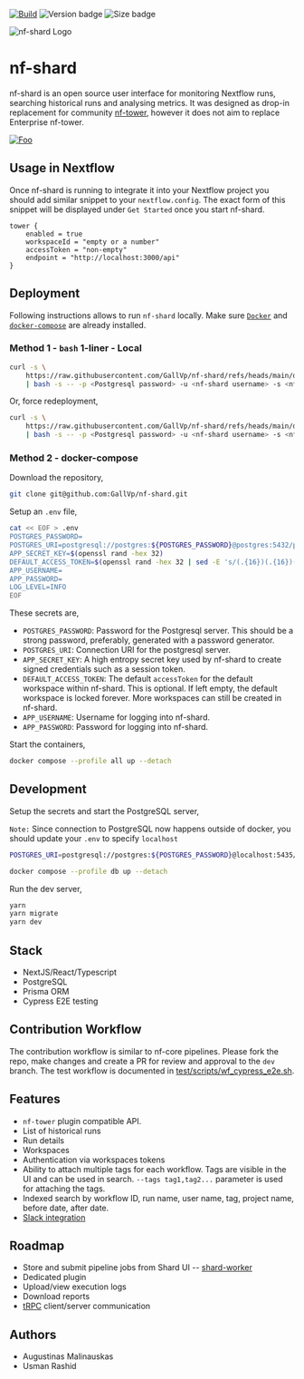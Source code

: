 [![Build](https://github.com/GallVp/nf-shard/actions/workflows/ci.yml/badge.svg)](https://github.com/GallVp/nf-shard/actions/workflows/ci.yml)
![Version badge](https://ghcr-badge.egpl.dev/GallVp/nf-shard/latest_tag?color=%236d52f4&ignore=latest&label=Version&trim=)
![Size badge](https://ghcr-badge.egpl.dev/GallVp/nf-shard/size?color=%23fa0092&tag=latest&label=Image+size&trim=)

![nf-shard Logo](./assets/logo.png)

# nf-shard

nf-shard is an open source user interface for monitoring Nextflow runs, searching historical runs and analysing metrics. It was designed as drop-in replacement for community [nf-tower](https://github.com/seqeralabs/nf-tower), however it does not aim to replace Enterprise nf-tower.

[![Foo](./assets/play.png)](https://www.youtube.com/watch?v=Fzq9cqozwEU)

## Usage in Nextflow

Once nf-shard is running to integrate it into your Nextflow project you should add similar snippet to your `nextflow.config`. The exact form of this snippet will be displayed under `Get Started` once you start nf-shard.

```nextflow
tower {
    enabled = true
    workspaceId = "empty or a number"
    accessToken = "non-empty"
    endpoint = "http://localhost:3000/api"
}
```

## Deployment

Following instructions allows to run `nf-shard` locally. Make sure [`Docker`](https://docs.docker.com/engine/install/) and [`docker-compose`](https://docs.docker.com/compose/install/linux/) are already installed.

### Method 1 - `bash` 1-liner - Local

```bash
curl -s \
    https://raw.githubusercontent.com/GallVp/nf-shard/refs/heads/main/deploy-local.sh \
    | bash -s -- -p <Postgresql password> -u <nf-shard username> -s <nf-shard password>
```

Or, force redeployment,

```bash
curl -s \
    https://raw.githubusercontent.com/GallVp/nf-shard/refs/heads/main/deploy-local.sh \
    | bash -s -- -p <Postgresql password> -u <nf-shard username> -s <nf-shard password> -f
```

### Method 2 - docker-compose

Download the repository,

```bash
git clone git@github.com:GallVp/nf-shard.git
```

Setup an `.env` file,

```bash
cat << EOF > .env
POSTGRES_PASSWORD=
POSTGRES_URI=postgresql://postgres:${POSTGRES_PASSWORD}@postgres:5432/postgres?schema=public
APP_SECRET_KEY=$(openssl rand -hex 32)
DEFAULT_ACCESS_TOKEN=$(openssl rand -hex 32 | sed -E 's/(.{16})(.{16})(.{16})(.{16})/\1-\2-\3-\4/')
APP_USERNAME=
APP_PASSWORD=
LOG_LEVEL=INFO
EOF
```

These secrets are,

- `POSTGRES_PASSWORD`: Password for the Postgresql server. This should be a strong password, preferably, generated with a password generator.
- `POSTGRES_URI`: Connection URI for the postgresql server.
- `APP_SECRET_KEY`: A high entropy secret key used by nf-shard to create signed credentials such as a session token.
- `DEFAULT_ACCESS_TOKEN`: The default `accessToken` for the default workspace within nf-shard. This is optional. If left empty, the default workspace is locked forever. More workspaces can still be created in nf-shard.
- `APP_USERNAME`: Username for logging into nf-shard.
- `APP_PASSWORD`: Password for logging into nf-shard.

Start the containers,

```bash
docker compose --profile all up --detach
```

## Development

Setup the secrets and start the PostgreSQL server,

`Note:` Since connection to PostgreSQL now happens outside of docker, you should update your `.env` to specify `localhost`

```bash
POSTGRES_URI=postgresql://postgres:${POSTGRES_PASSWORD}@localhost:5435/postgres?schema=public
```

```bash
docker compose --profile db up --detach
```

Run the dev server,

```bash
yarn
yarn migrate
yarn dev
```

## Stack

- NextJS/React/Typescript
- PostgreSQL
- Prisma ORM
- Cypress E2E testing

## Contribution Workflow

The contribution workflow is similar to nf-core pipelines. Please fork the repo, make changes and create a PR for review and approval to the `dev` branch. The test workflow is documented in [test/scripts/wf_cypress_e2e.sh](test/scripts/wf_cypress_e2e.sh).

## Features

- `nf-tower` plugin compatible API.
- List of historical runs
- Run details
- Workspaces
- Authentication via workspaces tokens
- Ability to attach multiple tags for each workflow. Tags are visible in the UI and can be used in search. `--tags tag1,tag2...` parameter is used for attaching the tags.
- Indexed search by workflow ID, run name, user name, tag, project name, before date, after date.
- [Slack integration](https://www.youtube.com/watch?v=8lWLgvROQ8Q)

## Roadmap

- Store and submit pipeline jobs from Shard UI -- [shard-worker](https://github.com/AugustDev/shard-worker)
- Dedicated plugin
- Upload/view execution logs
- Download reports
- [tRPC](https://trpc.io/) client/server communication

## Authors

- Augustinas Malinauskas
- Usman Rashid